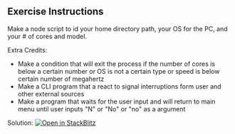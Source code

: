 ## Exercise Instructions

Make a node script to id your home directory path, your OS for the PC, and your # of cores and model. 

Extra Credits:

- Make a condition that will exit the process if the number of cores is below a certain number or OS is not a certain type or speed is below certain number of megahertz
- Make a CLI program that a react to signal interruptions form user and other external sources
- Make a program that waits for the user input and will return to main menu until user inputs "N" or "No" or "no" as a argument

Solution:
<a href="https://stackblitz.com/edit/stackblitz-starters-jnul5v?file=index.js">
  <img
    alt="Open in StackBlitz"
    src="https://developer.stackblitz.com/img/open_in_stackblitz.svg"
  />
</a>